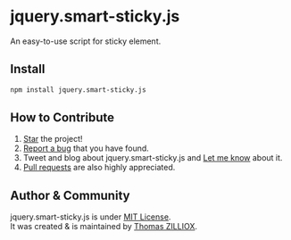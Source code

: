 jquery.smart-sticky.js
======

An easy-to-use script for sticky element. 


Install
-------

```sh
npm install jquery.smart-sticky.js
```


How to Contribute
--------

1. [Star](https://github.com/tzi/jquery.smart-sticky.js/stargazers) the project!
2. [Report a bug](https://github.com/tzi/jquery.smart-sticky.js/issues/new) that you have found.
3. Tweet and blog about jquery.smart-sticky.js and [Let me know](https://twitter.com/iamtzi) about it.
4. [Pull requests](CONTRIBUTING.md) are also highly appreciated.


Author & Community
--------

jquery.smart-sticky.js is under [MIT License](http://tzi.mit-license.org/).<br>
It was created & is maintained by [Thomas ZILLIOX](http://tzi.fr).